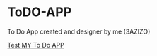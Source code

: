 # ToDO-APP
To Do App created and designer by me (3AZIZO)

[Test MY To Do APP](https://3azizo.github.io/ToDO-APP/)
